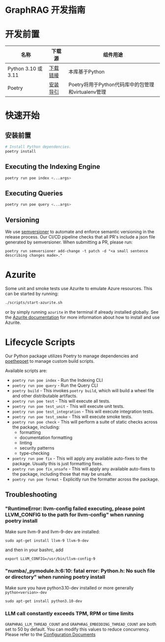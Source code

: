 # GraphRAG 开发指南

# 开发前置

| 名称                | 下载源                                                 | 组件用途                                                                             |
| ------------------- | ------------------------------------------------------------ | ----------------------------------------------------------------------------------- |
| Python 3.10 或 3.11 | [下载链接](https://www.python.org/downloads/)                | 本库基于Python     |
| Poetry              | [安装导引](https://python-poetry.org/docs/#installation) | Poetry将用于Python代码库中的包管理和virtualenv管理 |

# 快速开始

## 安装前置

```sh
# Install Python dependencies.
poetry install
```

## Executing the Indexing Engine

```sh
poetry run poe index <...args>
```

## Executing Queries

```sh
poetry run poe query <...args>
```

## Versioning

We use [semversioner](https://github.com/raulgomis/semversioner) to automate and enforce semantic versioning in the release process. Our CI/CD pipeline checks that all PR's include a json file generated by semversioner. When submitting a PR, please run:
```shell
poetry run semversioner add-change -t patch -d "<a small sentence describing changes made>."
```

# Azurite

Some unit and smoke tests use Azurite to emulate Azure resources. This can be started by running:

```sh
./scripts/start-azurite.sh
```

or by simply running `azurite` in the terminal if already installed globally. See the [Azurite documentation](https://learn.microsoft.com/en-us/azure/storage/common/storage-use-azurite) for more information about how to install and use Azurite.

# Lifecycle Scripts

Our Python package utilizes Poetry to manage dependencies and [poethepoet](https://pypi.org/project/poethepoet/) to manage custom build scripts.

Available scripts are:
- `poetry run poe index` - Run the Indexing CLI
- `poetry run poe query` - Run the Query CLI
- `poetry build` - This invokes `poetry build`, which will build a wheel file and other distributable artifacts.
- `poetry run poe test` - This will execute all tests.
- `poetry run poe test_unit` - This will execute unit tests.
- `poetry run poe test_integration` - This will execute integration tests.
- `poetry run poe test_smoke` - This will execute smoke tests.
- `poetry run poe check` - This will perform a suite of static checks across the package, including:
  - formatting
  - documentation formatting
  - linting
  - security patterns
  - type-checking
- `poetry run poe fix` - This will apply any available auto-fixes to the package. Usually this is just formatting fixes.
- `poetry run poe fix_unsafe` - This will apply any available auto-fixes to the package, including those that may be unsafe.
- `poetry run poe format` - Explicitly run the formatter across the package.

## Troubleshooting

### "RuntimeError: llvm-config failed executing, please point LLVM_CONFIG to the path for llvm-config" when running poetry install

Make sure llvm-9 and llvm-9-dev are installed:

`sudo apt-get install llvm-9 llvm-9-dev`

and then in your bashrc, add

`export LLVM_CONFIG=/usr/bin/llvm-config-9`

### "numba/\_pymodule.h:6:10: fatal error: Python.h: No such file or directory" when running poetry install

Make sure you have python3.10-dev installed or more generally `python<version>-dev`

`sudo apt-get install python3.10-dev`

### LLM call constantly exceeds TPM, RPM or time limits

`GRAPHRAG_LLM_THREAD_COUNT` and `GRAPHRAG_EMBEDDING_THREAD_COUNT` are both set to 50 by default. You can modify this values
to reduce concurrency. Please refer to the [Configuration Documents](https://microsoft.github.io/graphrag/posts/config/overview/)
